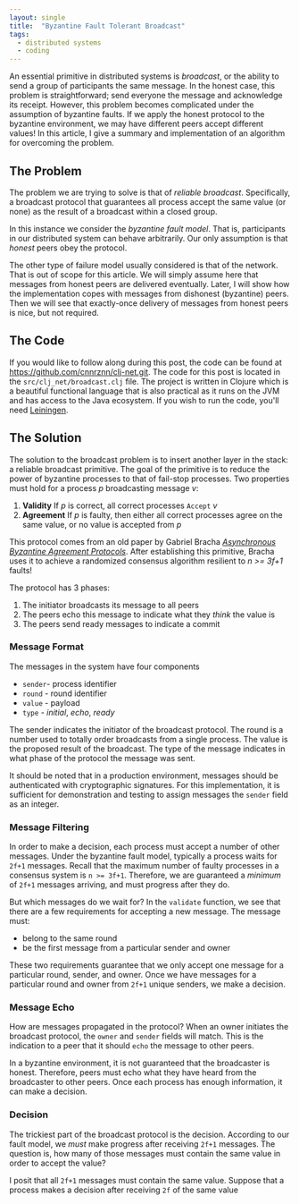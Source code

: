 ```yaml
---
layout: single
title:  "Byzantine Fault Tolerant Broadcast"
tags:
  - distributed systems
  - coding
---
```


An essential primitive in distributed systems is _broadcast_, or the ability to send a group of participants the same message.
In the honest case, this problem is straightforward; send everyone the message and acknowledge its receipt.
However, this problem becomes complicated under the assumption of byzantine faults.
If we apply the honest protocol to the byzantine environment, we may have different peers accept different values!
In this article, I give a summary and implementation of an algorithm for overcoming the problem.

## The Problem
The problem we are trying to solve is that of _reliable broadcast_.
Specifically, a broadcast protocol that guarantees all process accept the same value (or none) as the result of a broadcast within a closed group.

In this instance we consider the _byzantine fault model_.
That is, participants in our distributed system can behave arbitrarily.
Our only assumption is that _honest_ peers obey the protocol.

The other type of failure model usually considered is that of the network.
That is out of scope for this article.
We will simply assume here that messages from honest peers are delivered eventually.
Later, I will show how the implementation copes with messages from dishonest (byzantine) peers.
Then we will see that exactly-once delivery of messages from honest peers is nice, but not required.

## The Code
If you would like to follow along during this post, the code can be found at https://github.com/cnnrznn/clj-net.git.
The code for this post is located in the `src/clj_net/broadcast.clj` file.
The project is written in Clojure which is a beautiful functional language that is also practical as it runs on the JVM and has access to the Java ecosystem.
If you wish to run the code, you'll need [Leiningen](https://leiningen.org/).

## The Solution
The solution to the broadcast problem is to insert another layer in the stack: a reliable broadcast primitive.
The goal of the primitive is to reduce the power of byzantine processes to that of fail-stop processes.
Two properties must hold for a process _p_ broadcasting message *v*:

1. **Validity** If *p* is correct, all correct processes `Accept` *v*
2. **Agreement** If *p* is faulty, then either all correct processes agree on the same value, or no value is accepted from *p*

This protocol comes from an old paper by Gabriel Bracha _[Asynchronous Byzantine Agreement Protocols](https://core.ac.uk/download/pdf/82523202.pdf)_.
After establishing this primitive, Bracha uses it to achieve a randomized consensus algorithm resilient to *n >= 3f+1* faults!

The protocol has 3 phases:
1. The initiator broadcasts its message to all peers
2. The peers echo this message to indicate what they *think* the value is
3. The peers send ready messages to indicate a commit

### Message Format
The messages in the system have four components
* `sender`- process identifier
* `round` - round identifier
* `value` - payload
* `type` - *initial*, *echo*, *ready*

The sender indicates the initiator of the broadcast protocol.
The round is a number used to totally order broadcasts from a single process.
The value is the proposed result of the broadcast.
The type of the message indicates in what phase of the protocol the message was sent.

It should be noted that in a production environment, messages should be authenticated with cryptographic signatures.
For this implementation, it is sufficient for demonstration and testing to assign messages the `sender` field as an integer.

### Message Filtering
In order to make a decision, each process must accept a number of other messages.
Under the byzantine fault model, typically a process waits for `2f+1` messages.
Recall that the maximum number of faulty processes in a consensus system is `n >= 3f+1`.
Therefore, we are guaranteed a _minimum_ of `2f+1` messages arriving, and must progress after they do.

But which messages do we wait for?
In the `validate` function, we see that there are a few requirements for accepting a new message.
The message must:
* belong to the same round
* be the first message from a particular sender and owner

These two requirements guarantee that we only accept one message for a particular round, sender, and owner.
Once we have messages for a particular round and owner from `2f+1` unique senders, we make a decision.

### Message Echo
How are messages propagated in the protocol?
When an owner initiates the broadcast protocol, the `owner` and `sender` fields will match.
This is the indication to a peer that it should `echo` the message to other peers.

In a byzantine environment, it is not guaranteed that the broadcaster is honest.
Therefore, peers must echo what they have heard from the broadcaster to other peers.
Once each process has enough information, it can make a decision.

### Decision
The trickiest part of the broadcast protocol is the decision.
According to our fault model, we _must_ make progress after receiving `2f+1` messages.
The question is, how many of those messages must contain the same value in order to accept the value?

I posit that all `2f+1` messages must contain the same value.
Suppose that a process makes a decision after receiving `2f` of the same value
